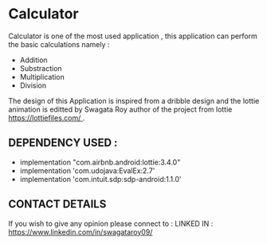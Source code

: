 # Calculator
Calculator is one of the most used application , this application can perform the basic calculations namely :
<ul><li>Addition<li>Substraction<li>Multiplication<li>Division</ul>
The design of this Application is inspired from a dribble design and the lottie animation is editted by Swagata Roy author of the project from lottie <a href="https://lottiefiles.com/"> https://lottiefiles.com/ </a>.

## DEPENDENCY USED :
<UL>
<LI>implementation "com.airbnb.android:lottie:3.4.0"
<LI>implementation 'com.udojava:EvalEx:2.7'
<LI>implementation 'com.intuit.sdp:sdp-android:1.1.0'
</UL>

## CONTACT DETAILS
If you wish to give any opinion please connect to :
LINKED IN : <a href="https://www.linkedin.com/in/swagataroy09/">https://www.linkedin.com/in/swagataroy09/</a>
